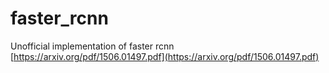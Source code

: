 # faster_rcnn
Unofficial implementation of faster rcnn [https://arxiv.org/pdf/1506.01497.pdf](https://arxiv.org/pdf/1506.01497.pdf)
